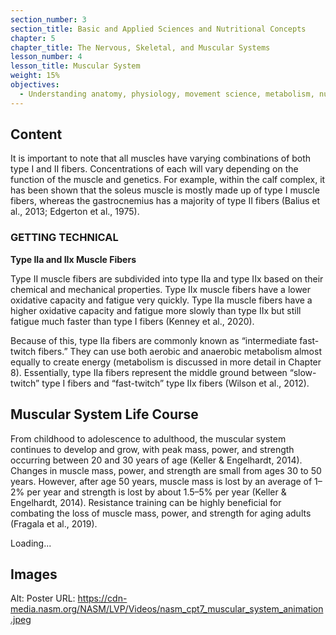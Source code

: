 ```yaml
---
section_number: 3
section_title: Basic and Applied Sciences and Nutritional Concepts
chapter: 5
chapter_title: The Nervous, Skeletal, and Muscular Systems
lesson_number: 4
lesson_title: Muscular System
weight: 15%
objectives:
  - Understanding anatomy, physiology, movement science, metabolism, nutrition, and supplementation.
---
```


## Content
It is important to note that all muscles have varying combinations of both type I and II fibers. Concentrations of each will vary depending on the function of the muscle and genetics. For example, within the calf complex, it has been shown that the soleus muscle is mostly made up of type I muscle fibers, whereas the gastrocnemius has a majority of type II fibers (Balius et al., 2013; Edgerton et al., 1975).

### GETTING TECHNICAL

**Type IIa and IIx Muscle Fibers**

Type II muscle fibers are subdivided into type IIa and type IIx based on their chemical and mechanical properties. Type IIx muscle fibers have a lower oxidative capacity and fatigue very quickly. Type IIa muscle fibers have a higher oxidative capacity and fatigue more slowly than type IIx but still fatigue much faster than type I fibers (Kenney et al., 2020).

Because of this, type IIa fibers are commonly known as “intermediate fast-twitch fibers.” They can use both aerobic and anaerobic metabolism almost equally to create energy (metabolism is discussed in more detail in Chapter 8). Essentially, type IIa fibers represent the middle ground between “slow-twitch” type I fibers and “fast-twitch” type IIx fibers (Wilson et al., 2012).

## Muscular System Life Course

From childhood to adolescence to adulthood, the muscular system continues to develop and grow, with peak mass, power, and strength occurring between 20 and 30 years of age (Keller & Engelhardt, 2014). Changes in muscle mass, power, and strength are small from ages 30 to 50 years. However, after age 50 years, muscle mass is lost by an average of 1–2% per year and strength is lost by about 1.5–5% per year (Keller & Engelhardt, 2014). Resistance training can be highly beneficial for combating the loss of muscle mass, power, and strength for aging adults (Fragala et al., 2019).

Loading...

## Images

Alt: Poster
URL: https://cdn-media.nasm.org/NASM/LVP/Videos/nasm_cpt7_muscular_system_animation.jpeg